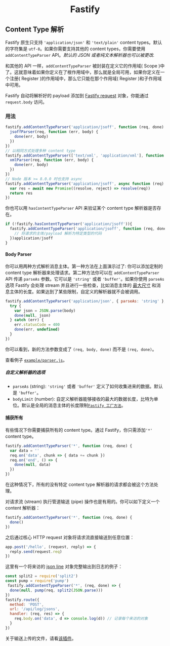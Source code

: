 <h1 align="center">Fastify</h1>

## Content Type 解析
Fastify 原生只支持 `'application/json'` 和 `'text/plain'` content types。默认的字符集是 `utf-8`。如果你需要支持其他的 content types，你需要使用 `addContentTypeParser` API。*默认的 JSON 或者纯文本解析器也可以被更改.*

和其他的 API 一样，`addContentTypeParser` 被封装在定义它的作用域( Scope )中了。这就意味着如果你定义在了根作用域中，那么就是全局可用，如果你定义在一个注册( Register )的作用域中，那么它只能在那个作用域( Register )和子作用域中可用。

Fastify 自动将解析好的 payload 添加到 [Fastify request](https://github.com/fastify/docs-chinese/blob/master/docs/Request.md) 对象，你能通过 `request.body` 访问。

### 用法
```js
fastify.addContentTypeParser('application/jsoff', function (req, done) {
  jsoffParser(req, function (err, body) {
    done(err, body)
  })
})
// 以相同方式处理多种 content type
fastify.addContentTypeParser(['text/xml', 'application/xml'], function (req, done) {
  xmlParser(req, function (err, body) {
    done(err, body)
  })
})
// Node 版本 >= 8.0.0 时也支持 async
fastify.addContentTypeParser('application/jsoff', async function (req) {
  var res = await new Promise((resolve, reject) => resolve(req))
  return res
})
```

你也可以用 `hasContentTypeParser` API 来验证某个 content type 解析器是否存在。

```js
if (!fastify.hasContentTypeParser('application/jsoff')){
  fastify.addContentTypeParser('application/jsoff', function (req, done) {
    // 将请求的主体/payload 解析为特定类型的代码
  })application/jsoff
}
```

#### Body Parser

你可以用两种方式解析消息主体。第一种方法在上面演示过了: 你可以添加定制的 content type 解析器来处理请求。第二种方法你可以在 `addContentTypeParser`  API 传递 `parseAs` 参数。它可以是 `'string'` 或者 `'buffer'`。如果你使用 `parseAs` 选项 Fastify 会处理 stream 并且进行一些检查，比如消息主体的 [最大尺寸](https://github.com/fastify/docs-chinese/blob/master/docs/Factory.md#factory-body-limit) 和消息主体的长度。如果达到了某些限制，自定义的解析器就不会被调用。

```js
fastify.addContentTypeParser('application/json', { parseAs: 'string' }, function (req, body, done) {
  try {
    var json = JSON.parse(body)
    done(null, json)
  } catch (err) {
    err.statusCode = 400
    done(err, undefined)
  }
})
```
你可以看到，新的方法参数变成了 `(req, body, done)` 而不是 `(req, done)`。

查看例子 [`example/parser.js`](https://github.com/fastify/docs-chinese/blob/master/examples/parser.js)。

##### 自定义解析器的选项
+ `parseAs` (string): `'string'` 或者 `'buffer'` 定义了如何收集进来的数据。默认是 `'buffer'`。
+ `bodyLimit` (number): 自定义解析器能够接收的最大的数据长度，比特为单位。默认是全局的消息主体的长度限制[`Fastify 工厂方法`](https://github.com/fastify/docs-chinese/blob/master/docs/Factory.md#bodylimit)。

#### 捕获所有
有些情况下你需要捕获所有的 content type。通过 Fastify，你只需添加`'*'` content type。
```js
fastify.addContentTypeParser('*', function (req, done) {
  var data = ''
  req.on('data', chunk => { data += chunk })
  req.on('end', () => {
    done(null, data)
  })
})
```
在这种情况下，所有的没有特定 content type 解析器的请求都会被这个方法处理。

对请求流 (stream) 执行管道输送 (pipe) 操作也是有用的。你可以如下定义一个 content 解析器：
```js
fastify.addContentTypeParser('*', function (req, done) {
  done()
})
```
之后通过核心 HTTP request 对象将请求流直接输送到任意位置：
```js
app.post('/hello', (request, reply) => {
  reply.send(request.req)
})
```
这里有一个将来访的 [json line](http://jsonlines.org/) 对象完整输出到日志的例子：
```js
const split2 = require('split2')
const pump = require('pump')
 fastify.addContentTypeParser('*', (req, done) => {
  done(null, pump(req, split2(JSON.parse)))
})
fastify.route({
  method: 'POST',
  url: '/api/log/jsons',
  handler: (req, res) => {
    req.body.on('data', d => console.log(d)) // 记录每个来访的对象
  }
})
```
关于输送上传的文件，请看[该插件](https://github.com/fastify/fastify-multipart)。